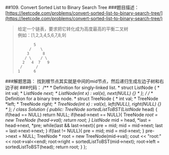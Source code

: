 ##109. Convert Sorted List to Binary Search Tree
###题目描述：[https://leetcode.com/problems/convert-sorted-list-to-binary-search-tree/](https://leetcode.com/problems/convert-sorted-list-to-binary-search-tree/)
> 给定一个链表，要求把它转化成为高度最高的平衡二叉树    
> 例如：[1,2,3,4,5,6,7,8,9]
>     
>            5
>          /    \
>         3      8
>        / \    / \
>       2   4  7   9
>      /      /
>     1      6

###解题思路：
找到根节点其实就是中间的mid节点，然后递归生成左边子树和右边子树
###代码：
	/**
	 * Definition for singly-linked list.
	 * struct ListNode {
	 *     int val;
	 *     ListNode *next;
	 *     ListNode(int x) : val(x), next(NULL) {}
	 * };
	 */
	/**
	 * Definition for a binary tree node.
	 * struct TreeNode {
	 *     int val;
	 *     TreeNode *left;
	 *     TreeNode *right;
	 *     TreeNode(int x) : val(x), left(NULL), right(NULL) {}
	 * };
	 */
	class Solution {
	public:
	    TreeNode* sortedListToBST(ListNode* head) {
	        if(head == NULL)
	            return NULL;
	        if(head->next == NULL){
	            TreeNode *root = new TreeNode (head->val);
	            return root;
	        }
	        ListNode* mid = head, *last = head->next, *pre;
	        while(last && last->next){
	            pre = mid;
	            mid = mid->next;
	            last = last->next->next;
	        }
	        if(last != NULL){
	            pre = mid;
	            mid = mid->next;
	        }
	        pre->next = NULL;
	        TreeNode * root = new TreeNode(mid->val);
	        cout << "root:" << root->val<<endl;
	        root->right = sortedListToBST(mid->next);
	        root->left = sortedListToBST(head);
	        return root;
	    }
	};